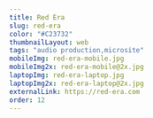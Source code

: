 ```yaml
---
title: Red Era
slug: red-era
color: "#C23732"
thumbnailLayout: web
tags: "audio production,microsite"
mobileImg: red-era-mobile.jpg
mobileImg2x: red-era-mobile@2x.jpg
laptopImg: red-era-laptop.jpg
laptopImg2x: red-era-laptop@2x.jpg
externalLink: https://red-era.com
order: 12
---
```

